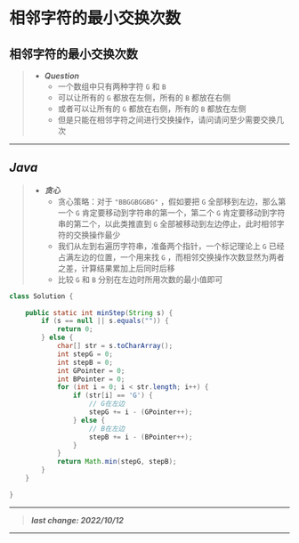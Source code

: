 # 相邻字符的最小交换次数

## 相邻字符的最小交换次数

> - ***Question***
>   - 一个数组中只有两种字符 `G` 和 `B` 
>   - 可以让所有的 `G` 都放在左侧，所有的 `B` 都放在右侧
>   - 或者可以让所有的 `G` 都放在右侧，所有的 `B` 都放在左侧
>   - 但是只能在相邻字符之间进行交换操作，请问请问至少需要交换几次

---

## *Java*

> - ***贪心***
>   - 贪心策略：对于 `"BBGGBGGBG"` ，假如要把 `G` 全部移到左边，那么第一个 `G` 肯定要移动到字符串的第一个，第二个 `G` 肯定要移动到字符串的第二个，以此类推直到 `G` 全部被移动到左边停止，此时相邻字符的交换操作最少
>   - 我们从左到右遍历字符串，准备两个指针，一个标记理论上 `G` 已经占满左边的位置，一个用来找 `G` ，而相邻交换操作次数显然为两者之差，计算结果累加上后同时后移
>   - 比较 `G` 和 `B` 分别在左边时所用次数的最小值即可

```java
class Solution {
    
    public static int minStep(String s) {
        if (s == null || s.equals("")) {
            return 0;
        } else {
            char[] str = s.toCharArray();
            int stepG = 0;
            int stepB = 0;
            int GPointer = 0;
            int BPointer = 0;
            for (int i = 0; i < str.length; i++) {
                if (str[i] == 'G') {
                    // G在左边
                    stepG += i - (GPointer++);
                } else {
                    // B在左边
                    stepB += i - (BPointer++);
                }
            }
            return Math.min(stepG, stepB);
        }
    }
    
}
```

---

> ***last change: 2022/10/12***

---
